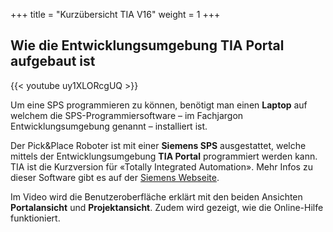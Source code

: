 +++
title = "Kurzübersicht TIA V16"
weight = 1
+++

## Wie die Entwicklungsumgebung TIA Portal aufgebaut ist

<div class="shadow">
  {{< youtube uy1XLORcgUQ >}}
</div>

Um eine SPS programmieren zu können, benötigt man einen **Laptop** auf welchem die SPS-Programmiersoftware – im Fachjargon Entwicklungsumgebung genannt – installiert ist.

Der Pick&Place Roboter ist mit einer **Siemens SPS** ausgestattet, welche mittels der Entwicklungsumgebung **TIA Portal** programmiert werden kann. TIA ist die Kurzversion für «Totally Integrated Automation». Mehr Infos zu dieser Software gibt es auf der [Siemens Webseite]( https://new.siemens.com/de/de/produkte/automatisierung/industrie-software/automatisierungs-software/tia-portal.html).

Im Video wird die Benutzeroberfläche erklärt mit den beiden Ansichten **Portalansicht** und **Projektansicht**. Zudem wird gezeigt, wie die Online-Hilfe funktioniert.
